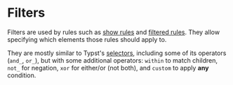 # Filters

Filters are used by rules such as [show rules](../styling/show-rules.md) and [filtered rules](../styling/filtered-rules.md). They allow specifying which elements those rules should apply to.

They are mostly similar to Typst's [selectors](https://typst.app/docs/reference/foundations/selector), including some of its operators (`and_`, `or_`), but with some additional operators: `within` to match children, `not_` for negation, `xor` for either/or (not both), and `custom` to apply **any** condition.
